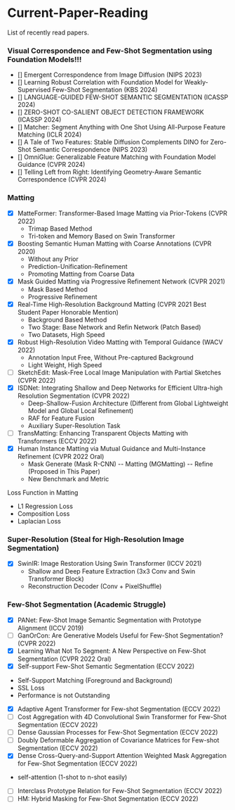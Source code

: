 # Current-Paper-Reading

List of recently read papers.

### Visual Correspondence and Few-Shot Segmentation using Foundation Models!!!
 - [] Emergent Correspondence from Image Diffusion (NIPS 2023)
 - [] Learning Robust Correlation with Foundation Model for Weakly-Supervised Few-Shot Segmentation (KBS 2024)
 - [] LANGUAGE-GUIDED FEW-SHOT SEMANTIC SEGMENTATION (ICASSP 2024)
 - [] ZERO-SHOT CO-SALIENT OBJECT DETECTION FRAMEWORK (ICASSP 2024)
 - [] Matcher: Segment Anything with One Shot Using All-Purpose Feature Matching (ICLR 2024)
 - [] A Tale of Two Features: Stable Diffusion Complements DINO for Zero-Shot Semantic Correspondence (NIPS 2023)
 - [] OmniGlue: Generalizable Feature Matching with Foundation Model Guidance (CVPR 2024)
 - [] Telling Left from Right: Identifying Geometry-Aware Semantic Correspondence (CVPR 2024)

### Matting
 - [x] MatteFormer: Transformer-Based Image Matting via Prior-Tokens (CVPR 2022)
    - Trimap Based Method
    - Tri-token and Memory Based on Swin Transformer
 - [x] Boosting Semantic Human Matting with Coarse Annotations (CVPR 2020)
    - Without any Prior
    - Prediction-Unification-Refinement
    - Promoting Matting from Coarse Data
 - [x] Mask Guided Matting via Progressive Refinement Network (CVPR 2021)
    - Mask Based Method
    - Progressive Refinement
 - [x] Real-Time High-Resolution Background Matting (CVPR 2021 Best Student Paper Honorable Mention)
    - Background Based Method
    - Two Stage: Base Network and Refin Network (Patch Based)
    - Two Datasets, High Speed
 - [x] Robust High-Resolution Video Matting with Temporal Guidance (WACV 2022)
    - Annotation Input Free, Without Pre-captured Background
    - Light Weight, High Speed
 - [ ] SketchEdit: Mask-Free Local Image Manipulation with Partial Sketches (CVPR 2022)
 - [x] ISDNet: Integrating Shallow and Deep Networks for Efficient Ultra-high Resolution Segmentation (CVPR 2022)
    - Deep-Shallow-Fusion Architecture (Different from Global Lightweight Model and Global Local Refinement)
    - RAF for Feature Fusion
    - Auxiliary Super-Resolution Task
 - [ ] TransMatting: Enhancing Transparent Objects Matting with Transformers (ECCV 2022)
 - [x] Human Instance Matting via Mutual Guidance and Multi-Instance Refinement (CVPR 2022 Oral)
    - Mask Generate (Mask R-CNN) -- Matting (MGMatting) -- Refine (Proposed in This Paper)
    - New Benchmark and Metric

Loss Function in Matting
 - L1 Regression Loss
 - Composition Loss
 - Laplacian Loss

### Super-Resolution (Steal for High-Resolution Image Segmentation)
 - [x] SwinIR: Image Restoration Using Swin Transformer (ICCV 2021)
    - Shallow and Deep Feature Extraction (3x3 Conv and Swin Transformer Block)
    - Reconstruction Decoder (Conv + PixelShuffle)

### Few-Shot Segmentation (Academic Struggle)
 - [x] PANet: Few-Shot Image Semantic Segmentation with Prototype Alignment (ICCV 2019)
 - [ ] GanOrCon: Are Generative Models Useful for Few-Shot Segmentation? (CVPR 2022)
 - [x] Learning What Not To Segment: A New Perspective on Few-Shot Segmentation (CVPR 2022 Oral)
 - [x] Self-support Few-Shot Semantic Segmentation (ECCV 2022)
 - Self-Support Matching (Foreground and Background)
 - SSL Loss
 - Performance is not Outstanding
 - [x] Adaptive Agent Transformer for Few-shot Segmentation (ECCV 2022)
 - [ ] Cost Aggregation with 4D Convolutional Swin Transformer for Few-Shot Segmentation (ECCV 2022)
 - [ ] Dense Gaussian Processes for Few-Shot Segmentation (ECCV 2022)
 - [ ] Doubly Deformable Aggregation of Covariance Matrices for Few-shot Segmentation (ECCV 2022)
 - [x] Dense Cross-Query-and-Support Attention Weighted Mask Aggregation for Few-Shot Segmentation (ECCV 2022)
 - self-attention (1-shot to n-shot easily)
 - [ ] Interclass Prototype Relation for Few-Shot Segmentation (ECCV 2022)
 - [ ] HM: Hybrid Masking for Few-Shot Segmentation (ECCV 2022)
